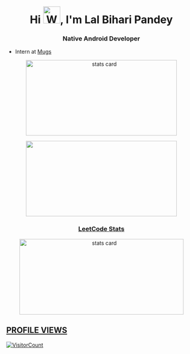 <h1 align="center">Hi <img src="https://raw.githubusercontent.com/nixin72/nixin72/master/wave.gif" 
         alt="Waving hand animated gif"
         height="45"
         width="45" />, I'm Lal Bihari Pandey</h1>
<h3 align="center">Native Android Developer</h3>

- Intern at [Mugs](https://github.com/MugsApp)

<p align="center">
<a href="https://github.com/xpandeyed">
<img align="center" alt= "stats card" height="200px" width="400" src="https://github-readme-stats-eight-theta.vercel.app/api?username=xpandeyed&show_icons=true&theme=algolia&include_all_commits=true&count_private=true">
</p>
<p align="center">
<img height="200px" width="400" src="https://github-readme-stats-eight-theta.vercel.app/api/top-langs/?username=xpandeyed&layout=compact&langs_count=8&theme=algolia" />
</p>
<h3 align="center">LeetCode Stats</h3>
<p align="center">
<a href="https://leetcode.com/xpandeyed/">
<img height="200px" width="435" align="center" alt= "stats card" src="https://apu5rh8gxk.execute-api.us-east-1.amazonaws.com/default/leetcode-stats?username=xpandeyed&theme=dark">
</p>


## PROFILE VIEWS 
![VisitorCount](https://profile-counter.glitch.me/xpandeyed/count.svg)
